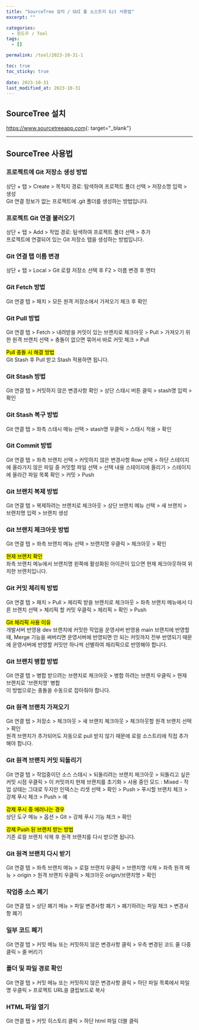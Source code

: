 ```yaml
---
title: "SourceTree 설치 / GUI 툴 소스트리 Git 사용법"
excerpt: ""

categories:
  - 윈도우 / Tool
tags:
  - []

permalink: /tool/2023-10-31-1

toc: true
toc_sticky: true
 
date: 2023-10-31
last_modified_at: 2023-10-31
---
```


## SourceTree 설치

<https://www.sourcetreeapp.com>{: target="_blank"}

---

## SourceTree 사용법

### 프로젝트에 Git 저장소 생성 방법
상단 + 탭 > Create > 목적지 경로: 탐색하여 프로젝트 폴더 선택 > 저장소명 입력 > 생성  
Git 연결 정보가 없는 프로젝트에 .git 폴더를 생성하는 방법입니다.

### 프로젝트 Git 연결 불러오기
상단 + 탭 > Add > 작업 경로: 탐색하여 프로젝트 폴더 선택 > 추가  
프로젝트에 연결되어 있는 Git 저장소 탭을 생성하는 방법입니다.

### Git 연결 탭 이름 변경
상단 + 탭 > Local > Git 로컬 저장소 선택 후 F2 > 이름 변경 후 엔터

### Git Fetch 방법
Git 연결 탭 > 패치 > 모든 원격 저장소에서 가져오기 체크 후 확인

### Git Pull 방법
Git 연결 탭 >  Fetch > 내려받을 커밋이 있는 브랜치로 체크아웃 > Pull > 가져오기 위한 원격 브랜치 선택 > 충돌이 없으면 묶어서 바로 커밋 체크 > Pull

<mark>Pull 충돌 시 해결 방법</mark>  
Git Stash 후 Pull 받고 Stash 적용하면 됩니다.

### Git Stash 방법
Git 연결 탭 > 커밋하지 않은 변경사항 확인 > 상단 스태시 버튼 클릭 > stash명 입력 > 확인

### Git Stash 복구 방법
Git 연결 탭 > 좌측 스태시 메뉴 선택 > stash명 우클릭 > 스태시 적용 > 확인

### Git Commit 방법
Git 연결 탭 >  좌측 브랜치 선택 > 커밋하지 않은 변경사항 Row 선택 > 하단 스테이지에 올라가지 않은 파일 중 커밋할 파일 선택 > 선택 내용 스테이지에 올리기 > 스테이지에 올라간 파일 목록 확인 > 커밋 > Push

### Git 브랜치 복제 방법
Git 연결 탭 > 복제하려는 브랜치로 체크아웃 > 상단 브랜치 메뉴 선택 > 새 브랜치 > 브랜치명 입력 > 브랜치 생성

### Git 브랜치 체크아웃 방법
Git 연결 탭 > 좌측 브랜치 메뉴 선택 > 브랜치명 우클릭 > 체크아웃 > 확인

<mark>현재 브랜치 확인</mark>  
좌측 브랜치 메뉴에서 브랜치명 왼쪽에 활성화된 아이콘이 있으면 현재 체크아웃하여 위치한 브랜치입니다.

### Git 커밋 체리픽 방법
Git 연결 탭 > 패치 > Pull > 체리픽 받을 브랜치로 체크아웃 > 좌측 브랜치 메뉴에서 다른 브랜치 선택 > 체리픽 할 커밋 우클릭 > 체리픽 > 확인 > Push

<mark>Git 체리픽 사용 이유</mark>  
개발서버 반영용 dev 브랜치에 커밋한 작업을 운영서버 반영용 main 브랜치에 반영할 때, Merge 기능을 써버리면 운영서버에 반영되면 안 되는 커밋까지 전부 반영되기 때문에 운영서버에 반영할 커밋만 하나씩 선별하여 체리픽으로 반영해야 합니다.

### Git 브랜치 병합 방법
Git 연결 탭 > 병합 받으려는 브랜치로 체크아웃 > 병합 하려는 브랜치 우클릭 > 현재 브랜치로 '브랜치명' 병합  
이 방법으로는 충돌을 수동으로 잡아줘야 합니다.

### Git 원격 브랜치 가져오기
Git 연결 탭 > 저장소 > 체크아웃 > 새 브랜치 체크아웃 > 체크아웃할 원격 브랜치 선택 > 확인  
원격 브랜치가 추가되어도 자동으로 pull 받지 않기 때문에 로컬 소스트리에 직접 추가해야 합니다.

### Git 원격 브랜치 커밋 되돌리기
Git 연결 탭 > 작업중이던 소스 스태시 > 되돌리려는 브랜치 체크아웃 > 되돌리고 싶은 커밋 시점 우클릭 > 이 커밋까지 현재 브랜치를 초기화 > 사용 중인 모드 : Mixed - 작업 상태는 그대로 두지만 인덱스는 리셋 선택 > 확인 >  Push > 푸시할 브랜치 체크 > 강제 푸시 체크 > Push > 예

<mark>강제 푸시 중 에러나는 경우</mark>  
상단 도구 메뉴 > 옵션 > Git > 강제 푸시 기능 체크 > 확인

<mark>강제 Push 된 브랜치 받는 방법</mark>  
기존 로컬 브랜치 삭제 후 원격 브랜치를 다시 받으면 됩니다.

### Git 원격 브랜치 다시 받기
Git 연결 탭 > 좌측 브랜치 메뉴 > 로컬 브랜치 우클릭 > 브랜치명 삭제 > 좌측 원격 메뉴 > origin > 원격 브랜치 우클릭 > 체크아웃 origin/브랜치명 > 확인

### 작업중 소스 폐기
Git 연결 탭 > 상단 폐기 메뉴 > 파일 변경사항 폐기 > 폐기하려는 파일 체크 > 변경사항 폐기

### 일부 코드 폐기
Git 연결 탭 > 커밋 메뉴 또는 커밋하지 않은 변경사항 클릭 > 우측 변경된 코드 줄 다중 클릭 > 줄 버리기

### 폴더 및 파일 경로 확인
Git 연결 탭 > 커밋 메뉴 또는 커밋하지 않은 변경사항 클릭 > 하단 파일 목록에서 파일명 우클릭 > 프로젝트 URL을 클립보드로 복사

### HTML 파일 열기
Git 연결 탭 > 커밋 히스토리 클릭 > 하단 html 파일 더블 클릭